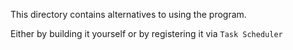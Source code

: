 This directory contains alternatives to using the program.

Either by building it yourself or by registering it via `Task Scheduler`